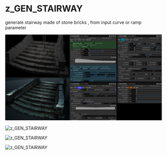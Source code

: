 # z_GEN_STAIRWAY
generate stairway made of stone bricks , from input curve or ramp parameter 

![z_GEN_STAIRWAY](https://raw.githubusercontent.com/CorvaeOboro/zenv/master/hip/z_GEN_STAIRWAY/z_GEN_STAIRWAY_tool.jpg?raw=true "z_GEN_STAIRWAY_tool")

![z_GEN_STAIRWAY](https://raw.githubusercontent.com/CorvaeOboro/zenv/master/hip/z_GEN_STAIRWAY/z_GEN_STAIRWAY_B.jpg?raw=true "z_GEN_STAIRWAY")

![z_GEN_STAIRWAY](https://raw.githubusercontent.com/CorvaeOboro/zenv/master/hip/z_GEN_STAIRWAY/z_GEN_STAIRWAY.jpg?raw=true "z_GEN_STAIRWAY")

![z_GEN_STAIRWAY](https://raw.githubusercontent.com/CorvaeOboro/zenv/master/hip/z_GEN_STAIRWAY/z_GEN_STAIRWAY_nodes.jpg?raw=true "z_GEN_STAIRWAY")
